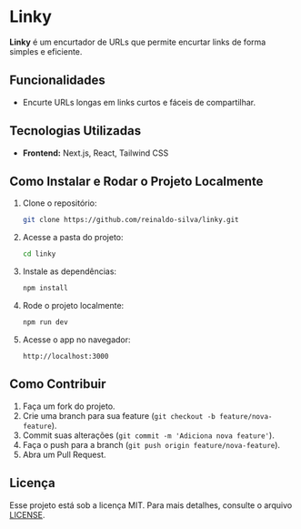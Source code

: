 # Linky

**Linky** é um encurtador de URLs que permite encurtar links de forma simples e eficiente.

## Funcionalidades

- Encurte URLs longas em links curtos e fáceis de compartilhar.

## Tecnologias Utilizadas

- **Frontend:** Next.js, React, Tailwind CSS

## Como Instalar e Rodar o Projeto Localmente

1. Clone o repositório:

   ```bash
   git clone https://github.com/reinaldo-silva/linky.git
   ```

2. Acesse a pasta do projeto:

   ```bash
   cd linky
   ```

3. Instale as dependências:

   ```bash
   npm install
   ```

4. Rode o projeto localmente:

   ```bash
   npm run dev
   ```

5. Acesse o app no navegador:

   ```
   http://localhost:3000
   ```

## Como Contribuir

1. Faça um fork do projeto.
2. Crie uma branch para sua feature (`git checkout -b feature/nova-feature`).
3. Commit suas alterações (`git commit -m 'Adiciona nova feature'`).
4. Faça o push para a branch (`git push origin feature/nova-feature`).
5. Abra um Pull Request.

## Licença

Esse projeto está sob a licença MIT. Para mais detalhes, consulte o arquivo [LICENSE](LICENSE).
